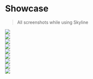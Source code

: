 # Showcase
<!--{h1:.massive-header.-with-tagline}-->

> All screenshots while using Skyline


<div class="screenshots-grid">
	<div class="grid-sizer"></div>
    <div class="grid-item">
    	<img data-action="zoom" src="images/screenshots/1.jpg">
    </div>
    <div class="grid-item">
    	<img data-action="zoom" src="images/screenshots/2.jpg">
    </div>
    <div class="grid-item">
    	<img data-action="zoom" src="images/screenshots/3.jpg">
    </div>
    <div class="grid-item">
    	<img data-action="zoom" src="images/screenshots/4.jpg">
    </div>
    <div class="grid-item">
    	<img data-action="zoom" src="images/screenshots/5.jpg">
    </div>
    <div class="grid-item grid-item-wide">
    	<img data-action="zoom" src="images/screenshots/6.jpg">
    </div>
    <div class="grid-item grid-item-wide">
    	<img data-action="zoom" src="images/screenshots/7.jpg">
    </div>
    <div class="grid-item">
    	<img data-action="zoom" src="images/screenshots/8.jpg">
    </div>
    <div class="grid-item">
    	<img data-action="zoom" src="images/screenshots/9.jpg">
    </div>
    <div class="grid-item">
    </div>
</div>

<script type="text/javascript">
	var $grid = $('.screenshots-grid').masonry({
	  // set itemSelector so .grid-sizer is not used in layout
	  itemSelector: '.grid-item',
	  // use element for option
	  columnWidth: '.grid-sizer',
	  percentPosition: true
	});
	$grid.imagesLoaded().progress( function() {
	  $grid.masonry('layout');
	});
</script>